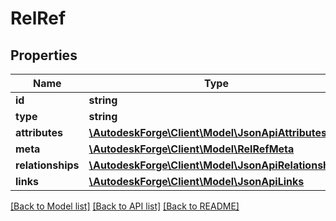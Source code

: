 # RelRef

## Properties
Name | Type | Description | Notes
------------ | ------------- | ------------- | -------------
**id** | **string** | resource id | 
**type** | **string** |  | 
**attributes** | [**\AutodeskForge\Client\Model\JsonApiAttributes**](JsonApiAttributes.md) |  | [optional] 
**meta** | [**\AutodeskForge\Client\Model\RelRefMeta**](RelRefMeta.md) |  | [optional] 
**relationships** | [**\AutodeskForge\Client\Model\JsonApiRelationships**](JsonApiRelationships.md) |  | [optional] 
**links** | [**\AutodeskForge\Client\Model\JsonApiLinks**](JsonApiLinks.md) |  | [optional] 

[[Back to Model list]](../README.md#documentation-for-models) [[Back to API list]](../README.md#documentation-for-api-endpoints) [[Back to README]](../README.md)


